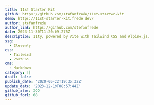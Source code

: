 ```yaml
---
title: 11st Starter Kit
github: https://github.com/stefanfrede/11st-starter-kit
demo: https://11st-starter-kit.frede.dev/
author: stefanfrede
author_link: https://github.com/stefanfrede
date: 2023-11-30T11:20:09.275Z
description: 11ty, powered by Vite with Tailwind CSS and Alpine.js.
ssg:
  - Eleventy
css:
  - Tailwind
  - PostCSS
cms:
  - Markdown
category: []
draft: false
publish_date: '2020-05-22T19:35:32Z'
update_date: '2023-12-19T08:57:44Z'
github_star: 365
github_fork: 68
---
```

